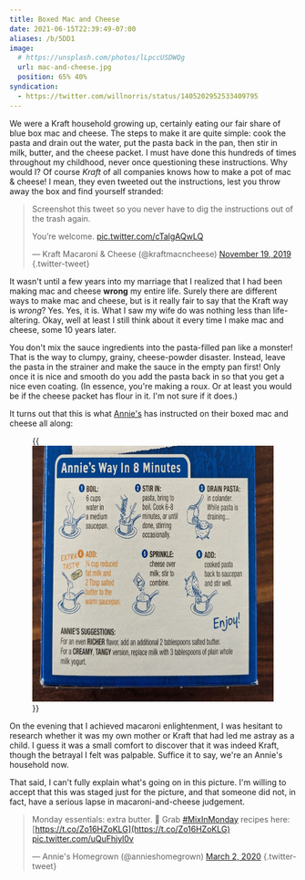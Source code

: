 ```yaml
---
title: Boxed Mac and Cheese
date: 2021-06-15T22:39:49-07:00
aliases: /b/5DD1
image:
  # https://unsplash.com/photos/lLpccUSDWQg
  url: mac-and-cheese.jpg
  position: 65% 40%
syndication:
  - https://twitter.com/willnorris/status/1405202952533409795
---
```


We were a Kraft household growing up, certainly eating our fair share of blue
box mac and cheese. The steps to make it are quite simple: cook the pasta and
drain out the water, put the pasta back in the pan, then stir in milk, butter,
and the cheese packet.  I must have done this hundreds of times throughout my
childhood, never once questioning these instructions. Why would I? Of course
*Kraft* of all companies knows how to make a pot of mac & cheese!  I mean, they
even tweeted out the instructions, lest you throw away the box and find yourself
stranded:

> Screenshot this tweet so you never have to dig the instructions out of the
> trash again.
>
> You’re welcome. [pic.twitter.com/cTalgAQwLQ](https://t.co/cTalgAQwLQ)
>
> &mdash; Kraft Macaroni &amp; Cheese (@kraftmacncheese)
> [November 19, 2019](https://twitter.com/kraftmacncheese/status/1196914329695723521?ref_src=twsrc%5Etfw)
{.twitter-tweet}

It wasn't until a few years into my marriage that I realized that I had been
making mac and cheese **wrong** my entire life. Surely there are different ways
to make mac and cheese, but is it really fair to say that the Kraft way is
*wrong*? Yes. Yes, it is. What I saw my wife do was nothing less than
life-altering. Okay, well at least I still think about it every time I make mac
and cheese, some 10 years later.

You don't mix the sauce ingredients into the pasta-filled pan like a monster!
That is the way to clumpy, grainy, cheese-powder disaster.  Instead, leave the
pasta in the strainer and make the sauce in the empty pan first!  Only once it
is nice and smooth do you add the pasta back in so that you get a nice even
coating. (In essence, you're making a roux.  Or at least you would be if the
cheese packet has flour in it. I'm not sure if it does.)

It turns out that this is what [Annie's](https://www.annies.com/) has instructed
on their boxed mac and cheese all along:

<figure class="aligncenter">
  {{<img src="annies-way.jpg" width="600" height="449" alt="Annie's way in 8 minutes: cook and drain pasta; combine milk, cheese, and cheese packet in saucepan; add cooked pasta to saucepan and stir">}}
</figure>

On the evening that I achieved macaroni enlightenment, I was hesitant to
research whether it was my own mother or Kraft that had led me astray as a
child. I guess it was a small comfort to discover that it was indeed Kraft,
though the betrayal I felt was palpable. Suffice it to say, we're an Annie's
household now.

That said, I can't fully explain what's going on in this picture. I'm willing to
accept that this was staged just for the picture, and that someone did not, in
fact, have a serious lapse in macaroni-and-cheese judgement.

> Monday essentials: extra butter. 🙏 Grab [#MixInMonday](https://twitter.com/hashtag/MixInMonday)
> recipes here: [https://t.co/Zo16HZoKLG](https://t.co/Zo16HZoKLG)
> [pic.twitter.com/uQuFhjyl0v](https://t.co/uQuFhjyl0v)
>
> &mdash; Annie's Homegrown (@annieshomegrown)
> [March 2, 2020](https://twitter.com/annieshomegrown/status/1234600905066139654?ref_src=twsrc%5Etfw)
{.twitter-tweet}
